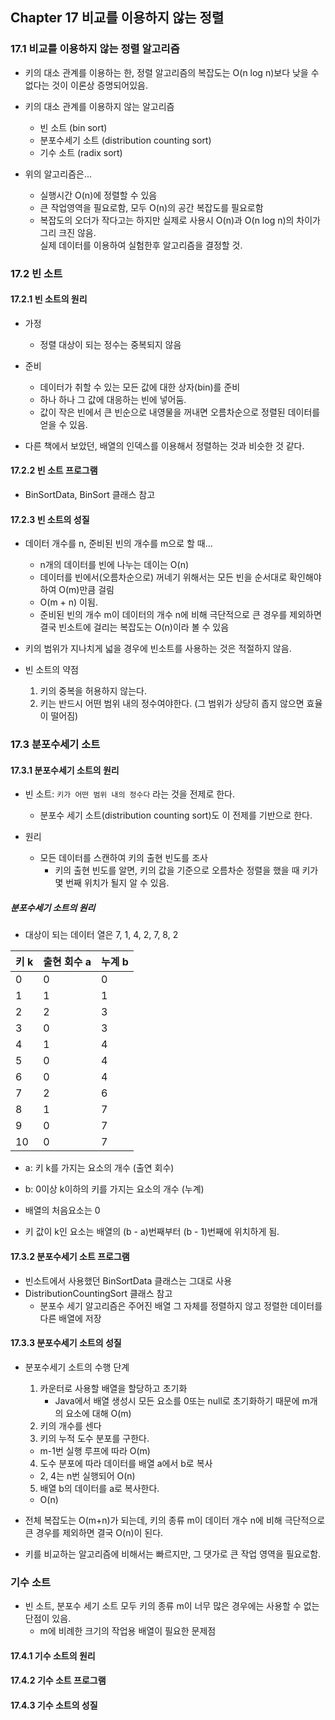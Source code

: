 ##  Chapter 17 비교를 이용하지 않는 정렬 

### 17.1 비교를 이용하지 않는 정렬 알고리즘
* 키의 대소 관계를 이용하는 한, 정렬 알고리즘의 복잡도는 O(n log n)보다 낮을 수 없다는 것이 이론상 증명되어있음.
* 키의 대소 관계를 이용하지 않는 알고리즘
    * 빈 소트 (bin sort)
    * 분포수세기 소트 (distribution counting sort)
    * 기수 소트 (radix sort)
    
* 위의 알고리즘은...
    * 실행시간 O(n)에 정렬할 수 있음
    * 큰 작업영역을 필요로함, 모두 O(n)의 공간 복잡도를 필요로함
    * 복잡도의 오더가 작다고는 하지만 실제로 사용시 O(n)과 O(n log n)의 차이가 그리 크진 않음.  
      실제 데이터를 이용하여 실험한후 알고리즘을 결정할 것.    

      
### 17.2 빈 소트

#### 17.2.1 빈 소트의 원리
* 가정
    * 정렬 대상이 되는 정수는 중복되지 않음
    
* 준비
    * 데이터가 취할 수 있는 모든 값에 대한 상자(bin)를 준비 
    * 하나 하나 그 값에 대응하는 빈에 넣어둠.
    * 값이 작은 빈에서 큰 빈순으로 내영물을 꺼내면 오름차순으로 정렬된 데이터를 얻을 수 있음.
    
* 다른 책에서 보았던, 배열의 인덱스를 이용해서 정렬하는 것과 비슷한 것 같다.

#### 17.2.2 빈 소트 프로그램
* BinSortData, BinSort 클래스 참고


#### 17.2.3 빈 소트의 성질
* 데이터 개수를 n, 준비된 빈의 개수를 m으로 할 때...
  * n개의 데이터를 빈에 나누는 데이는 O(n)
  * 데이터를 빈에서(오름차순으로) 꺼네기 위해서는 모든 빈을 순서대로 확인해야하여 O(m)만큼 걸림
  * O(m + n) 이됨.
  * 준비된 빈의 개수 m이 데이터의 개수 n에 비해 극단적으로 큰 경우를 제외하면 결국 빈소트에 걸리는 복잡도는 O(n)이라 볼 수 있음


* 키의 범위가 지나치게 넓을 경우에 빈소트를 사용하는 것은 적절하지 않음.

* 빈 소트의 약점
  1. 키의 중복을 허용하지 않는다.
  2. 키는 반드시 어떤 범위 내의 정수여야한다. (그 범위가 상당히 좁지 않으면 효율이 떨어짐)



### 17.3 분포수세기 소트

#### 17.3.1 분포수세기 소트의 원리

* 빈 소트: `키가 어떤 범위 내의 정수다` 라는 것을 전제로 한다.
  * 분포수 세기 소트(distribution counting sort)도 이 전제를 기반으로 한다.
  
* 원리
  * 모든 데이터를 스캔하여 키의 출현 빈도를 조사
    * 키의 출현 빈도를 알면, 키의 값을 기준으로 오름차순 정렬을 했을 때 키가 몇 번째 위치가 될지 알 수 있음.

##### 분포수세기 소트의 원리

* 대상이 되는 데이터 열은 7, 1, 4, 2, 7, 8, 2

| 키 k | 출현 회수 a | 누계 b |
| ---- | ----------- | ------ |
| 0    | 0           | 0      |
| 1    | 1           | 1      |
| 2    | 2           | 3      |
| 3    | 0           | 3      |
| 4    | 1           | 4      |
| 5    | 0           | 4      |
| 6    | 0           | 4      |
| 7    | 2           | 6      |
| 8    | 1           | 7      |
| 9    | 0           | 7      |
| 10   | 0           | 7      |

* a: 키 k를 가지는 요소의 개수 (출연 회수)
* b: 0이상 k이하의 키를 가지는 요소의 개수 (누계)
  
* 배열의 처음요소는 0
* 키 값이 k인 요소는 배열의 (b - a)번째부터 (b - 1)번째에 위치하게 됨.


#### 17.3.2 분포수세기 소트 프로그램
* 빈소트에서 사용했던 BinSortData 클래스는 그대로 사용
* DistributionCountingSort 클래스 참고
  * 분포수 세기 알고리즘은 주어진 배열 그 자체를 정렬하지 않고 정렬한 데이터를 다른 배열에 저장


#### 17.3.3 분포수세기 소트의 성질

* 분포수세기 소트의 수행 단계
  1. 카운터로 사용할 배열을 할당하고 초기화 
     * Java에서 배열 생성시 모든 요소를 0또는 null로 초기화하기 때문에 m개의 요소에 대해 O(m)
  2. 키의 개수를 센다
  3. 키의 누적 도수 분포를 구한다.
    * m-1번 실행 루프에 따라 O(m)
  4. 도수 분포에 따라 데이터를 배열 a에서 b로 복사
    * 2, 4는 n번 실행되어 O(n)   
  5. 배열 b의 데이터를 a로 복사한다.
    * O(n)

* 전체 복잡도는 O(m+n)가 되는데, 키의 종류 m이 데이터 개수 n에 비해 극단적으로 큰 경우를 제외하면 결국 O(n)이 된다.
* 키를 비교하는 알고리즘에 비해서는 빠르지만, 그 댓가로 큰 작업 영역을 필요로함.



### 기수 소트
* 빈 소트, 분포수 세기 소트 모두 키의 종류 m이 너무 많은 경우에는 사용할 수 없는 단점이 있음.
  * m에 비례한 크기의 작업용 배열이 필요한 문제점
  

#### 17.4.1 기수 소트의 원리

#### 17.4.2 기수 소트 프로그램

#### 17.4.3 기수 소트의 성질


